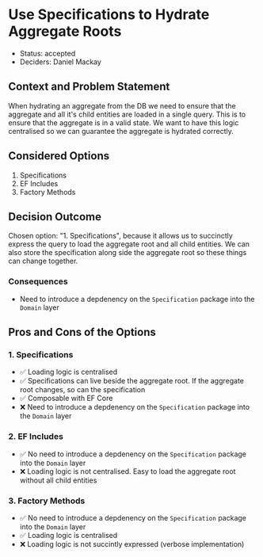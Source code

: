 # Use Specifications to Hydrate Aggregate Roots

- Status: accepted
- Deciders: Daniel Mackay

## Context and Problem Statement

When hydrating an aggregate from the DB we need to ensure that the aggregate and all it's child entities are loaded in a single query.  This is to ensure that the aggregate is in a valid state.  We want to have this logic centralised so we can guarantee the aggregate is hydrated correctly.

## Considered Options

1. Specifications
2. EF Includes
3. Factory Methods

## Decision Outcome

Chosen option: "1. Specifications", because it allows us to succinctly express the query to load the aggregate root and all child entities.  We can also store the specification along side the aggregate root so these things can change together.

### Consequences

- Need to introduce a depdenency on the `Specification` package into the `Domain` layer 

## Pros and Cons of the Options

### 1. Specifications

- ✅ Loading logic is centralised
- ✅ Specifications can live beside the aggregate root.  If the aggregate root changes, so can the specification
- ✅ Composable with EF Core
- ❌ Need to introduce a depdenency on the `Specification` package into the `Domain` layer 

### 2. EF Includes

- ✅ No need to introduce a depdenency on the `Specification` package into the `Domain` layer
- ❌ Loading logic is not centralised.  Easy to load the aggregate root without all child entities

### 3. Factory Methods

- ✅ No need to introduce a depdenency on the `Specification` package into the `Domain` layer
- ✅ Loading logic is centralised
- ❌ Loading logic is not succintly expressed (verbose implementation)
